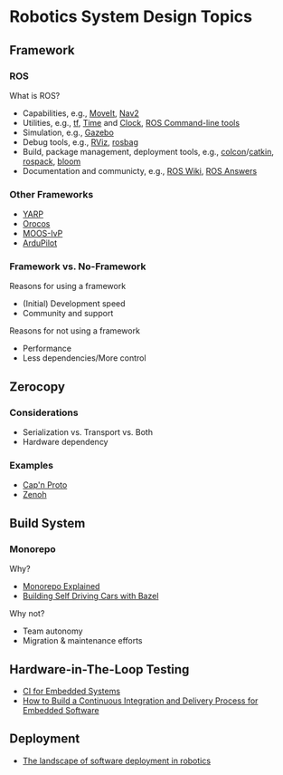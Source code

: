 # Robotics System Design Topics

## Framework

### ROS

What is ROS?
* Capabilities, e.g., [MoveIt](https://moveit.picknik.ai/main/index.html), [Nav2](https://navigation.ros.org/)
* Utilities, e.g., [tf](https://wiki.ros.org/tf), [Time](https://wiki.ros.org/roscpp/Overview/Time) and [Clock](https://wiki.ros.org/Clock), [ROS Command-line tools](https://wiki.ros.org/ROS/CommandLineTools)
* Simulation, e.g., [Gazebo](https://gazebosim.org/)
* Debug tools, e.g., [RViz](https://wiki.ros.org/rviz), [rosbag](https://wiki.ros.org/rosbag)
* Build, package management, deployment tools, e.g., [colcon](https://colcon.readthedocs.io/en/released/)/[catkin](https://wiki.ros.org/catkin), [rospack](https://wiki.ros.org/rospack), [bloom](http://bloom.readthedocs.org/)
* Documentation and communicty, e.g., [ROS Wiki](https://wiki.ros.org/Documentation), [ROS Answers](https://answers.ros.org/)

### Other Frameworks

* [YARP](https://www.yarp.it/)
* [Orocos](https://docs.orocos.org/)
* [MOOS-IvP](https://oceanai.mit.edu/moos-ivp/pmwiki/pmwiki.php)
* [ArduPilot](https://ardupilot.org/)

### Framework vs. No-Framework

Reasons for using a framework

* (Initial) Development speed
* Community and support

Reasons for not using a framework

* Performance
* Less dependencies/More control


## Zerocopy

### Considerations

* Serialization vs. Transport vs. Both
* Hardware dependency

### Examples

* [Cap'n Proto](https://capnproto.org/)
* [Zenoh](https://zenoh.io/)


## Build System

### Monorepo

Why?

* [Monorepo Explained](https://monorepo.tools/)
* [Building Self Driving Cars with Bazel](https://youtu.be/fjfFe98LTm8)

Why not?

* Team autonomy
* Migration & maintenance efforts


## Hardware-in-The-Loop Testing

* [CI for Embedded Systems](https://jamesmunns.com/blog/hardware-ci-overview/)
* [How to Build a Continuous Integration and Delivery Process for Embedded Software](https://medium.com/jumperiot/how-to-build-a-continuous-integration-and-delivery-flow-for-embedded-software-b0b5bf220a2)


## Deployment

* [The landscape of software deployment in robotics](https://web.archive.org/web/20230330175041/https://www.airbotics.io/blog/software-deployment-landscape)

